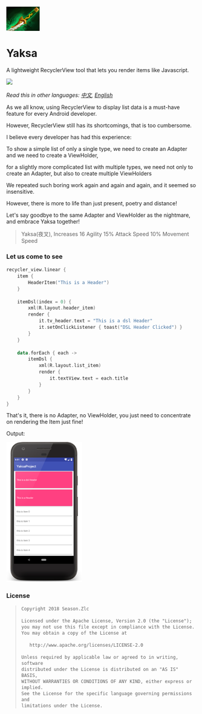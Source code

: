![](https://raw.githubusercontent.com/ssseasonnn/Yaksa/master/yaksa.png)


# Yaksa

A lightweight RecyclerView tool that lets you render items like Javascript.

![](https://img.shields.io/badge/language-kotlin-brightgreen.svg)  

*Read this in other languages: [中文](README.ch.md), [English](README.md)* 

As we all know, using RecyclerView to display list data is a must-have feature for every Android developer.

However, RecyclerView still has its shortcomings, that is too cumbersome.

I believe every developer has had this experience: 

To show a simple list of only a single type, we need to create an Adapter and we need to create a ViewHolder,

for a slightly more complicated list with multiple types, we need not only to create an Adapter, but also to create multiple ViewHolders

We repeated such boring work again and again and again, and it seemed so insensitive.

However, there is more to life than just present, poetry and distance!

Let's say goodbye to the same Adapter and ViewHolder as the nightmare, and embrace Yaksa together!

> Yaksa(夜叉), Increases 16 Agility 15% Attack Speed ​​10% Movement Speed


### Let us come to see

```kotlin
recycler_view.linear {
    item {
        HeaderItem("This is a Header")
    }

    itemDsl(index = 0) {
        xml(R.layout.header_item)
        render {
            it.tv_header.text = "This is a dsl Header"
            it.setOnClickListener { toast("DSL Header Clicked") }
        }
    }

    data.forEach { each ->
        itemDsl {
            xml(R.layout.list_item)
            render {
                it.textView.text = each.title
            }
        }
    }
}
```

That's it, there is no Adapter, no ViewHolder, you just need to concentrate on rendering the Item just fine!

Output:

<img src="https://raw.githubusercontent.com/ssseasonnn/Yaksa/master/screenshot.png" width="200">

### License

> ```
> Copyright 2018 Season.Zlc
>
> Licensed under the Apache License, Version 2.0 (the "License");
> you may not use this file except in compliance with the License.
> You may obtain a copy of the License at
>
>    http://www.apache.org/licenses/LICENSE-2.0
>
> Unless required by applicable law or agreed to in writing, software
> distributed under the License is distributed on an "AS IS" BASIS,
> WITHOUT WARRANTIES OR CONDITIONS OF ANY KIND, either express or implied.
> See the License for the specific language governing permissions and
> limitations under the License.
> ```